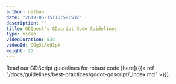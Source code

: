 ```yaml
---
author: nathan
date: "2019-05-15T16:59:53Z"
description: ""
title: GDQuest's GDscript Code Guidelines
type: video
videoDuration: 534
videoId: CGg3LAo91pY
weight: 25
---
```


Read our GDScript guidelines for robust code [here]({{< ref "/docs/guidelines/best-practices/godot-gdscript/_index.md" >}}).
